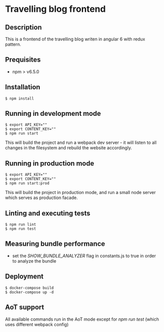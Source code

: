 # Travelling blog frontend

## Description

This is a frontend of the travelling blog writen in angular 6 with redux pattern. 

## Prequisites

* npm > v6.5.0

## Installation

```
$ npm install
```

## Running in development mode

```
$ export API_KEY=""
$ export CONTENT_KEY=""
$ npm run start
```

This will build the project and run a webpack dev server - it will listen to all changes in the filesystem and rebuild
the website accordingly.

## Running in production mode

```
$ export API_KEY=""
$ export CONTENT_KEY=""
$ npm run start:prod
```

This will build the project in production mode, and run a small node server which serves as production facade.

## Linting and executing tests

```
$ npm run lint
$ npm run test
```

## Measuring bundle performance

* set the *SHOW_BUNDLE_ANALYZER* flag in constants.js to true in order to analyze the bundle

## Deployment

```
$ docker-compose build
$ docker-compose up -d
```

## AoT support

All available commands run in the AoT mode except for *npm run test* (which uses different webpack config)
